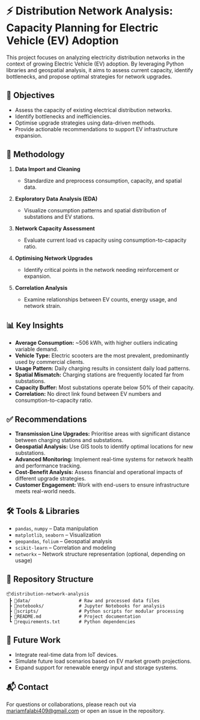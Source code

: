 # ⚡ Distribution Network Analysis: Capacity Planning for Electric Vehicle (EV) Adoption

This project focuses on analyzing electricity distribution networks in the context of growing Electric Vehicle (EV) adoption. By leveraging Python libraries and geospatial analysis, it aims to assess current capacity, identify bottlenecks, and propose optimal strategies for network upgrades.

## 📌 Objectives

- Assess the capacity of existing electrical distribution networks.
- Identify bottlenecks and inefficiencies.
- Optimise upgrade strategies using data-driven methods.
- Provide actionable recommendations to support EV infrastructure expansion.

## 🧪 Methodology

1. **Data Import and Cleaning**  
   - Standardize and preprocess consumption, capacity, and spatial data.

2. **Exploratory Data Analysis (EDA)**  
   - Visualize consumption patterns and spatial distribution of substations and EV stations.

3. **Network Capacity Assessment**  
   - Evaluate current load vs capacity using consumption-to-capacity ratio.

4. **Optimising Network Upgrades**  
   - Identify critical points in the network needing reinforcement or expansion.

5. **Correlation Analysis**  
   - Examine relationships between EV counts, energy usage, and network strain.

## 📊 Key Insights

- **Average Consumption:** ~506 kWh, with higher outliers indicating variable demand.
- **Vehicle Type:** Electric scooters are the most prevalent, predominantly used by commercial clients.
- **Usage Pattern:** Daily charging results in consistent daily load patterns.
- **Spatial Mismatch:** Charging stations are frequently located far from substations.
- **Capacity Buffer:** Most substations operate below 50% of their capacity.
- **Correlation:** No direct link found between EV numbers and consumption-to-capacity ratio.

## ✅ Recommendations

- **Transmission Line Upgrades:** Prioritise areas with significant distance between charging stations and substations.
- **Geospatial Analysis:** Use GIS tools to identify optimal locations for new substations.
- **Advanced Monitoring:** Implement real-time systems for network health and performance tracking.
- **Cost-Benefit Analysis:** Assess financial and operational impacts of different upgrade strategies.
- **Customer Engagement:** Work with end-users to ensure infrastructure meets real-world needs.

## 🛠️ Tools & Libraries

- `pandas`, `numpy` – Data manipulation  
- `matplotlib`, `seaborn` – Visualization  
- `geopandas`, `folium` – Geospatial analysis  
- `scikit-learn` – Correlation and modeling  
- `networkx` – Network structure representation (optional, depending on usage)

## 📁 Repository Structure

```
📦distribution-network-analysis
 ┣ 📂data/                  # Raw and processed data files
 ┣ 📂notebooks/             # Jupyter Notebooks for analysis
 ┣ 📂scripts/               # Python scripts for modular processing
 ┣ 📄README.md              # Project documentation
 ┗ 📄requirements.txt       # Python dependencies
```

## 📌 Future Work

- Integrate real-time data from IoT devices.
- Simulate future load scenarios based on EV market growth projections.
- Expand support for renewable energy input and storage systems.

## 📬 Contact

For questions or collaborations, please reach out via mariamfalabi409@gmail.com or open an issue in the repository.
